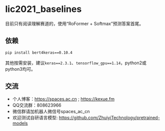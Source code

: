 # lic2021_baselines

目前只有阅读理解赛道的，使用“RoFormer + Softmax”预测答案首尾。

## 依赖

```bash
pip install bert4keras==0.10.4
```

其他按需安装，建议`keras==2.3.1`、`tensorflow_gpu==1.14`，python2或python3均可。

## 交流
- 个人博客：https://spaces.ac.cn ; https://kexue.fm
- QQ交流群：808623966
- 微信群请加机器人微信号spaces_ac_cn
- 欢迎测试自研语言模型: https://github.com/ZhuiyiTechnology/pretrained-models
